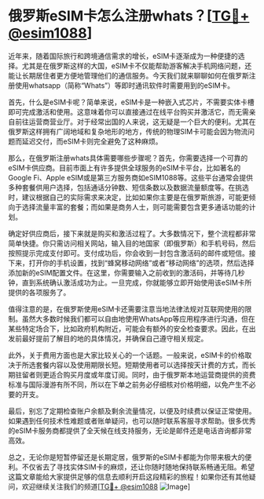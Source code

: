 # 俄罗斯eSIM卡怎么注册whats？[[TG💪+ @esim1088](https://t.me/s/esim1088)]

近年来，随着国际旅行和跨境通信需求的增长，eSIM卡逐渐成为一种便捷的选择。尤其是在俄罗斯这样的大国，eSIM卡不仅能帮助游客解决手机网络问题，还能让长期居住者更方便地管理他们的通信服务。今天我们就来聊聊如何在俄罗斯注册使用whatsapp（简称“Whats”）等即时通讯软件时需要用到的eSIM卡。

首先，什么是eSIM卡呢？简单来说，eSIM卡是一种嵌入式芯片，不需要实体卡槽即可完成激活和使用。这意味着你可以直接通过在线平台购买并激活它，而无需亲自前往运营商营业厅。对于经常出国的人来说，这无疑是一个巨大的便利。尤其在俄罗斯这样拥有广阔地域和复杂地形的地方，传统的物理SIM卡可能会因为物流问题而延迟交付，而eSIM卡则完全避免了这种麻烦。

那么，在俄罗斯注册whats具体需要哪些步骤呢？首先，你需要选择一个可靠的eSIM卡供应商。目前市面上有许多提供全球服务的eSIM卡平台，比如著名的Google Fi、Apple eSIM或是第三方服务商如eSIM1088等。这些平台通常会提供多种套餐供用户选择，包括通话分钟数、短信条数以及数据流量额度等。在挑选时，建议根据自己的实际需求来决定，比如如果你主要是在俄罗斯旅游，可能更倾向于选择流量丰富的套餐；而如果是商务人士，则可能需要包含更多通话功能的计划。

确定好供应商后，接下来就是购买和激活过程了。大多数情况下，整个流程都非常简单快捷。你只需访问相关网站，输入目的地国家（即俄罗斯）和手机号码，然后按照提示完成支付即可。支付成功后，你会收到一封包含激活码的邮件或短信。接下来，打开你的手机设置，找到“蜂窝移动网络”或者“移动网络”的选项，然后选择添加新的eSIM配置文件。在这里，你需要输入之前收到的激活码，并等待几秒钟，直到系统确认激活成功为止。一旦完成，你就能够立即开始使用该eSIM卡所提供的各项服务了。

值得注意的是，在俄罗斯使用eSIM卡还需要注意当地法律法规对互联网使用的限制。虽然大多数时候我们都可以自由地使用WhatsApp等应用程序进行沟通，但在某些特定场合下，比如政府机构附近，可能会有额外的安全检查要求。因此，在出发前最好提前了解目的地的具体情况，并确保自己遵守相关规定。

此外，关于费用方面也是大家比较关心的一个话题。一般来说，eSIM卡的价格取决于所选套餐内容以及使用期限长短。短期使用者可以选择按天计费的方式，而长期驻留者则更适合购买月度或年度订阅。同时，由于俄罗斯本地运营商提供的资费标准与国际漫游有所不同，所以在下单之前务必仔细核对价格明细，以免产生不必要的开支。

最后，别忘了定期检查账户余额及剩余流量情况，以便及时续费以保证正常使用。如果遇到任何技术性难题或者账单疑问，也可以随时联系客服寻求帮助。很多优秀的eSIM卡服务商都提供了全天候在线支持服务，无论是邮件还是电话咨询都非常高效。

总之，无论你是短暂停留还是长期定居，俄罗斯的eSIM卡都能为你带来极大的便利。不仅省去了寻找实体SIM卡的麻烦，还让你随时随地保持联系畅通无阻。希望这篇文章能给大家提供足够的信息去顺利开启这段精彩的旅程！如果你还有其他疑问，欢迎继续关注我们的频道[[TG💪+ @esim1088](https://t.me/s/esim1088) ![Image](https://i.postimg.cc/4NQfJmqS/Snipaste-2025-05-13-00-14-12.png)]